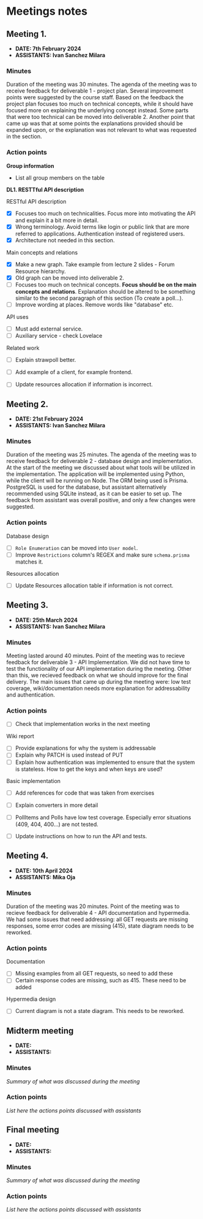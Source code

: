 # Meetings notes

## Meeting 1.

- **DATE: 7th February 2024**
- **ASSISTANTS: Ivan Sanchez Milara**

### Minutes

Duration of the meeting was 30 minutes. The agenda of the meeting was to receive feedback for deliverable 1 - project plan. Several improvement points were suggested by the course staff. Based on the feedback the project plan focuses too much on technical concepts, while it should have focused more on explaining the underlying concept instead. Some parts that were too technical can be moved into deliverable 2. Another point that came up was that at some points the explanations provided should be expanded upon, or the explanation was not relevant to what was requested in the section.

### Action points

**Group information**

- List all group members on the table

**DL1. RESTTful API description**

RESTful API description

- [x] Focuses too much on technicalities. Focus more into motivating the API and explain it a bit more in detail.
- [x] Wrong terminology. Avoid terms like login or public link that are more referred to applications. Authentication instead of registered users.
- [x] Architecture not needed in this section.

Main concepts and relations

- [x] Make a new graph. Take example from lecture 2 slides - Forum Resource hierarchy.
- [x] Old graph can be moved into deliverable 2.
- [ ] Focuses too much on technical concepts. **Focus should be on the main concepts and relations**. Explanation should be altered to be something similar to the second paragraph of this section (To create a poll...).
- [ ] Improve wording at places. Remove words like "database" etc.

API uses

- [ ] Must add external service.
- [ ] Auxiliary service - check Lovelace

Related work

- [ ] Explain strawpoll better.
- [ ] Add example of a client, for example frontend.

- [ ] Update resources allocation if information is incorrect.

## Meeting 2.

- **DATE: 21st February 2024**
- **ASSISTANTS: Ivan Sanchez Milara**

### Minutes

Duration of the meeting was 25 minutes. The agenda of the meeting was to receive feedback for deliverable 2 - database design and implementation. At the start of the meeting we discussed about what tools will be utilized in the implementation. The application will be implemented using Python, while the client will be running on Node. The ORM being used is Prisma. PostgreSQL is used for the database, but assistant alternatively recommended using SQLite instead, as it can be easier to set up. The feedback from assistant was overall positive, and only a few changes were suggested.

### Action points

Database design

- [ ] `Role Enumeration` can be moved into `User model`.
- [ ] Improve `Restrictions` column's REGEX and make sure `schema.prisma` matches it.

Resources allocation

- [ ] Update Resources allocation table if information is not correct.

## Meeting 3.

- **DATE: 25th March 2024**
- **ASSISTANTS: Ivan Sanchez Milara**

### Minutes

Meeting lasted around 40 minutes. Point of the meeting was to recieve feedback for deliverable 3 - API Implementation. We did not have time to test the functionality of our API implementation during the meeting. Other than this, we recieved feedback on what we should improve for the final delivery. The main issues that came up during the meeting were: low test coverage, wiki/documentation needs more explanation for addressability and authentication. 

### Action points

- [ ] Check that implementation works in the next meeting

Wiki report
  - [ ] Provide explanations for why the system is addressable
  - [ ] Explain why PATCH is used instead of PUT
  - [ ] Explain how authentication was implemented to ensure that the system is stateless. How to get the keys and when keys are used?

Basic implementation
- [ ] Add references for code that was taken from exercises
- [ ] Explain converters in more detail
- [ ] PollItems and Polls have low test coverage. Especially error situations (409, 404, 400...) are not tested.
- [ ] Update instructions on how to run the API and tests.



## Meeting 4.

- **DATE: 10th April 2024**
- **ASSISTANTS: Mika Oja**

### Minutes

Duration of the meeting was 20 minutes. Point of the meeting was to recieve feedback for deliverable 4 - API documentation and hypermedia. We had some issues that need addressing: all GET requests are missing responses, some error codes are missing (415), state diagram needs to be reworked. 

### Action points

Documentation
- [ ] Missing examples from all GET requests, so need to add these
- [ ] Certain response codes are missing, such as 415. These need to be added

Hypermedia design
- [ ] Current diagram is not a state diagram. This needs to be reworked.

## Midterm meeting

- **DATE:**
- **ASSISTANTS:**

### Minutes

_Summary of what was discussed during the meeting_

### Action points

_List here the actions points discussed with assistants_

## Final meeting

- **DATE:**
- **ASSISTANTS:**

### Minutes

_Summary of what was discussed during the meeting_

### Action points

_List here the actions points discussed with assistants_
